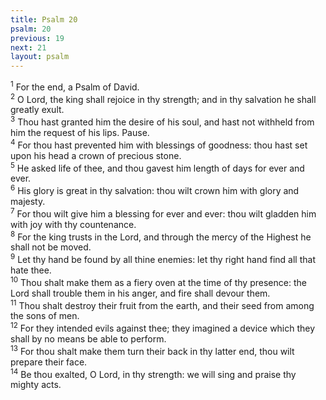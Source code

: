 ```yaml
---
title: Psalm 20
psalm: 20
previous: 19
next: 21
layout: psalm
---
```

<div class="psalm-verse"><sup class="verse-number">1</sup> For the end, a Psalm of David. </div><div class="psalm-verse"><sup class="verse-number">2</sup> O Lord, the king shall rejoice in thy strength; and in thy salvation he shall greatly exult. </div><div class="psalm-verse"><sup class="verse-number">3</sup> Thou hast granted him the desire of his soul, and hast not withheld from him the request of his lips. Pause. </div><div class="psalm-verse"><sup class="verse-number">4</sup> For thou hast prevented him with blessings of goodness: thou hast set upon his head a crown of precious stone. </div><div class="psalm-verse"><sup class="verse-number">5</sup> He asked life of thee, and thou gavest him length of days for ever and ever. </div><div class="psalm-verse"><sup class="verse-number">6</sup> His glory is great in thy salvation: thou wilt crown him with glory and majesty. </div><div class="psalm-verse"><sup class="verse-number">7</sup> For thou wilt give him a blessing for ever and ever: thou wilt gladden him with joy with thy countenance. </div><div class="psalm-verse"><sup class="verse-number">8</sup> For the king trusts in the Lord, and through the mercy of the Highest he shall not be moved. </div><div class="psalm-verse"><sup class="verse-number">9</sup> Let thy hand be found by all thine enemies: let thy right hand find all that hate thee. </div><div class="psalm-verse"><sup class="verse-number">10</sup> Thou shalt make them as a fiery oven at the time of thy presence: the Lord shall trouble them in his anger, and fire shall devour them. </div><div class="psalm-verse"><sup class="verse-number">11</sup> Thou shalt destroy their fruit from the earth, and their seed from among the sons of men. </div><div class="psalm-verse"><sup class="verse-number">12</sup> For they intended evils against thee; they imagined a device which they shall by no means be able to perform. </div><div class="psalm-verse"><sup class="verse-number">13</sup> For thou shalt make them turn their back in thy latter end, thou wilt prepare their face. </div><div class="psalm-verse"><sup class="verse-number">14</sup> Be thou exalted, O Lord, in thy strength: we will sing and praise thy mighty acts. </div>